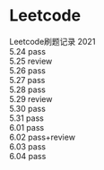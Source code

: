 # Leetcode
Leetcode刷题记录 2021  
5.24 pass  
5.25 review  
5.26 pass  
5.27 pass  
5.28 pass  
5.29 review  
5.30 pass  
5.31 pass  
6.01 pass  
6.02 pass+review  
6.03 pass  
6.04 pass  
